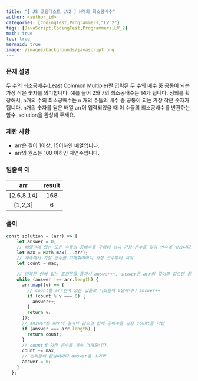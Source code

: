 ```yaml
---
title: "[ JS 코딩테스트 LV2 ] N개의 최소공배수"
author: <author_id>
categories: [CodingTest,Programmers,"LV 2"]
tags: [JavaScript,CodingTest,Programmers,LV_2]
math: true
toc: true
mermaid: true
image: /images/backgrounds/javascript.png
---
```


### 문제 설명
두 수의 최소공배수(Least Common Multiple)란 입력된 두 수의 배수 중 공통이 되는 가장 작은 숫자를 의미합니다. 예를 들어 2와 7의 최소공배수는 14가 됩니다. 정의를 확장해서, n개의 수의 최소공배수는 n 개의 수들의 배수 중 공통이 되는 가장 작은 숫자가 됩니다. n개의 숫자를 담은 배열 arr이 입력되었을 때 이 수들의 최소공배수를 반환하는 함수, solution을 완성해 주세요.

### 제한 사항
+ arr은 길이 1이상, 15이하인 배열입니다.
+ arr의 원소는 100 이하인 자연수입니다.

### 입출력 예

|arr| 	result |
|:--:|:-------:|
|[2,6,8,14]	|   168   |
|[1,2,3]	|    6    |

### 풀이

```javascript
const solution = (arr) => {
    let answer = 0;
    // 배열안에 있는 모든 수들의 공배수를 구해야 하니 가장 큰수를 찾아 변수에 넣습니다.
    let max = Math.max(...arr);
    // 계속해서 가장 큰수를 더해줘야하니 가장 크수부터 시작
    let count = max;

    // 반복문 안에 있는 조건문을 통과시 answer++, answer은 arr의 길이와 같으면 종료
    while (answer !== arr.length) {
      arr.map((v) => {
        // count를 arr안에 있는 값들로 나눴을때 0일때마다 answer++
        if (count % v === 0) {
          answer++;
        }
        return v;
      });
      // answer은 arr의 길이와 같으면 현제 공배수를 담은 count를 리턴
      if (answer === arr.length) {
        return count;
      }
      // count에 가장 큰수를 계속 더해줍니다.
      count += max;
      // 반복문이 끝날때마다 answer을 초기화
      answer = 0;
    }
  };
```

